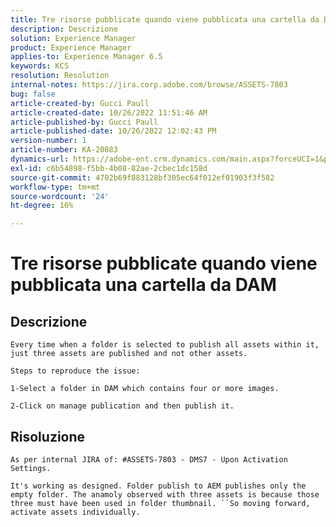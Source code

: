 ```yaml
---
title: Tre risorse pubblicate quando viene pubblicata una cartella da DAM
description: Descrizione
solution: Experience Manager
product: Experience Manager
applies-to: Experience Manager 6.5
keywords: KCS
resolution: Resolution
internal-notes: https://jira.corp.adobe.com/browse/ASSETS-7803
bug: false
article-created-by: Gucci Paull
article-created-date: 10/26/2022 11:51:46 AM
article-published-by: Gucci Paull
article-published-date: 10/26/2022 12:02:43 PM
version-number: 1
article-number: KA-20883
dynamics-url: https://adobe-ent.crm.dynamics.com/main.aspx?forceUCI=1&pagetype=entityrecord&etn=knowledgearticle&id=2dad0d8b-2455-ed11-bba2-6045bd006268
exl-id: c6b54898-f5bb-4b08-82ae-2cbec1dc158d
source-git-commit: 4702b69f883128bf305ec64f012ef01903f3f582
workflow-type: tm+mt
source-wordcount: '24'
ht-degree: 16%

---
```


# Tre risorse pubblicate quando viene pubblicata una cartella da DAM

## Descrizione





```
Every time when a folder is selected to publish all assets within it, just three assets are published and not other assets.

Steps to reproduce the issue:

1-Select a folder in DAM which contains four or more images.
```


`2-Click on manage publication and then publish it.`


## Risoluzione


`As per internal JIRA of: #ASSETS-7803 - DMS7 - Upon Activation Settings.`

`It's working as designed. Folder publish to AEM publishes only the empty folder. The anamoly observed with three assets is because those three must have been used in folder thumbnail. ``So moving forward, activate assets individually.`
